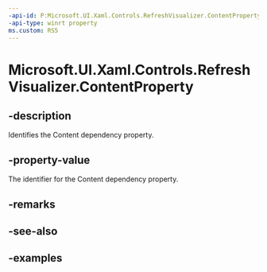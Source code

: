 ```yaml
---
-api-id: P:Microsoft.UI.Xaml.Controls.RefreshVisualizer.ContentProperty
-api-type: winrt property
ms.custom: RS5
---
```

<!-- Property syntax.
public DependencyProperty ContentProperty { get; }
-->

# Microsoft.UI.Xaml.Controls.RefreshVisualizer.ContentProperty


## -description

Identifies the Content dependency property.


## -property-value

The identifier for the Content dependency property.


## -remarks


## -see-also


## -examples


